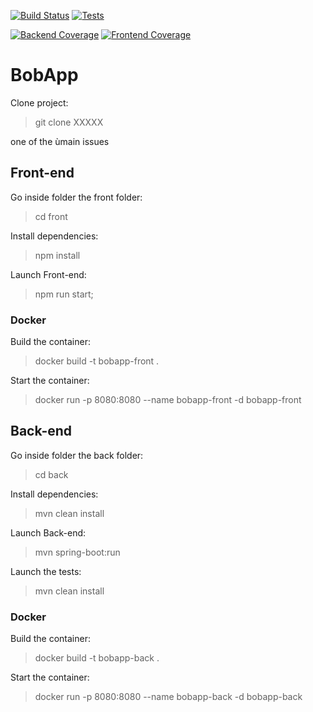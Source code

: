 <!-- Live GitHub Actions Workflow Badges -->

[![Build Status](https://github.com/lostmart/Gerez-un-projet-collaboratif-en-int-grant-une-demarche-CI-CD/actions/workflows/ci.yml/badge.svg)](https://github.com/lostmart/Gerez-un-projet-collaboratif-en-int-grant-une-demarche-CI-CD/actions/workflows/ci.yml)
[![Tests](https://github.com/lostmart/Gerez-un-projet-collaboratif-en-int-grant-une-demarche-CI-CD/actions/workflows/tests.yml/badge.svg)](https://github.com/lostmart/Gerez-un-projet-collaboratif-en-int-grant-une-demarche-CI-CD/actions/workflows/tests.yml)

[![Backend Coverage](https://img.shields.io/endpoint?url=https://gist.githubusercontent.com/lostmart/YOUR_GIST_ID/raw/jacoco.json)](https://lostmart.github.io/Gerez-un-projet-collaboratif-en-int-grant-une-demarche-CI-CD/)
[![Frontend Coverage](https://img.shields.io/codecov/c/github/lostmart/Gerez-un-projet-collaboratif-en-int-grant-une-demarche-CI-CD)](https://codecov.io/gh/lostmart/Gerez-un-projet-collaboratif-en-int-grant-une-demarche-CI-CD)

# BobApp

Clone project:

> git clone XXXXX

one of the ùmain issues

## Front-end

Go inside folder the front folder:

> cd front

Install dependencies:

> npm install

Launch Front-end:

> npm run start;

### Docker

Build the container:

> docker build -t bobapp-front .

Start the container:

> docker run -p 8080:8080 --name bobapp-front -d bobapp-front

## Back-end

Go inside folder the back folder:

> cd back

Install dependencies:

> mvn clean install

Launch Back-end:

> mvn spring-boot:run

Launch the tests:

> mvn clean install

### Docker

Build the container:

> docker build -t bobapp-back .

Start the container:

> docker run -p 8080:8080 --name bobapp-back -d bobapp-back
